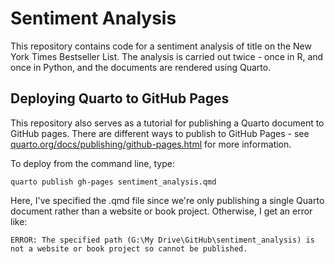 # Sentiment Analysis

This repository contains code for a sentiment analysis of title on the New York Times Bestseller List. The analysis is carried out twice - once in R, and once in Python, and the documents are rendered using Quarto.

## Deploying Quarto to GitHub Pages

This repository also serves as a tutorial for publishing a Quarto document to GitHub pages. There are different ways to publish to GitHub Pages - see [quarto.org/docs/publishing/github-pages.html](https://quarto.org/docs/publishing/github-pages.html) for more information. 

To deploy from the command line, type:

```
quarto publish gh-pages sentiment_analysis.qmd
```

Here, I've specified the .qmd file since we're only publishing a single Quarto document rather than a website or book project. Otherwise, I get an error like:

```
ERROR: The specified path (G:\My Drive\GitHub\sentiment_analysis) is not a website or book project so cannot be published.
```